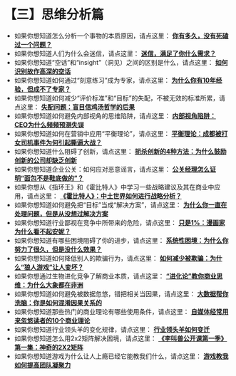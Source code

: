 # **【三】思维分析篇**

- 如果你想知道怎么分析一个事物的本质原因，请点这里：
**[你有多久，没有死磕过一个问题？](http://mp.weixin.qq.com/s?__biz=MzA5NTMxOTczOA==&mid=2650441428&idx=1&sn=d47291663910553337196b2f1eb8b7aa&scene=21#wechat_redirect)**
- 如果你想知道人们为什么会迷信，请点这里：
**[迷信，满足了你什么需求？](http://mp.weixin.qq.com/s?__biz=MzA5NTMxOTczOA==&mid=402058880&idx=1&sn=08a74fe639fd1e733c42134f1c3eae31&scene=21#wechat_redirect)**
- 如果你想知道“空话”和“insight”（洞见）之间的区别是什么，请点这里：
**[如何识别故作高深的空话](http://mp.weixin.qq.com/s?__biz=MzA5NTMxOTczOA==&mid=400915964&idx=1&sn=e92989c09bdb44937d3f6f41f36882f7&scene=21#wechat_redirect)**
- 如果你想知道如何通过“刻意练习”成为专家，请点这里：
**[为什么你有10年经验，但成不了专家？](http://mp.weixin.qq.com/s?__biz=MzA5NTMxOTczOA==&mid=208796062&idx=1&sn=a700d18b13ea165431ea66e0056efe58&scene=21#wechat_redirect)**
- 如果你想知道如何减少“评价标准”和“目标”的失配，不被无效的标准所累，请点这里：
**[失配问题：盲目信鸡汤哲学的后果](http://mp.weixin.qq.com/s?__biz=MzA5NTMxOTczOA==&mid=205604276&idx=1&sn=af16ff5e5a8d346f6257028b6cde9ad7&scene=21#wechat_redirect)**
- 如果你想知道如何避免内部视角的思维陷阱，请点这里：
**[内部视角陷阱：CEO为什么频频预测失误](http://mp.weixin.qq.com/s?__biz=MzA5NTMxOTczOA==&mid=205379779&idx=1&sn=37660d71c0c321c20c7a451b95755b9f&scene=21#wechat_redirect)**
- 如果你想知道如何在营销中应用“平衡理论”，请点这里：
**[平衡理论：成都被打女司机事件为何引起撕逼大战？](http://mp.weixin.qq.com/s?__biz=MzA5NTMxOTczOA==&mid=205146830&idx=1&sn=cb81c74ad313f822ba9997526fc5a3c0&scene=21#wechat_redirect)**
- 如果你想知道什么阻碍了创新，请点这里：
**[扼杀创新的4种方法：为什么鼓励创新的公司却缺乏创新](http://mp.weixin.qq.com/s?__biz=MzA5NTMxOTczOA==&mid=204564254&idx=1&sn=5ee644f3fa66a7c5bdcb4936076adc83&scene=21#wechat_redirect)**
- 如果你想知道企业公关：如何应对恶意谣言，请点这里：
**[公关经理怎么证明“面包不是鞋底做的”？](http://mp.weixin.qq.com/s?__biz=MzA5NTMxOTczOA==&mid=204014920&idx=1&sn=22da66cc12f24514458eb8dff774aa8e&scene=21#wechat_redirect)**
- 如果你想从《指环王》和《霍比特人》中学习一些战略建议及其在商业中应用，请点这里：
**[《霍比特人》：中土世界如何进行战略分析？](http://mp.weixin.qq.com/s?__biz=MzA5NTMxOTczOA==&mid=202747901&idx=1&sn=98549cb4cfa658c7eaabfe8bdbd0c76f&scene=21#wechat_redirect)**
- 如果你想知道如何避免把“目标”当成“解决方案”，请点这里：
**[为什么你一直在处理问题，但是从没想过解决方案](http://mp.weixin.qq.com/s?__biz=MzA5NTMxOTczOA==&mid=202407003&idx=1&sn=f51339b990c908b95eb99636313167d5&scene=21#wechat_redirect)**
- 如果你想知道行业鄙视在竞争中所带来的危险，请点这里：
**[只是1%：漫画家为什么看不起安妮？](http://mp.weixin.qq.com/s?__biz=MzA5NTMxOTczOA==&mid=201842484&idx=1&sn=6d07a66e66362ec21689bd9672349470&scene=21#wechat_redirect)**
- 如果你想知道有哪些困境阻碍了你的进步，请点这里：
**[系统性困境：为什么你努力了很久，但是没什么效果？](http://mp.weixin.qq.com/s?__biz=MzA5NTMxOTczOA==&mid=201095158&idx=1&sn=f79662062017d93aae815264677e6edd&scene=21#wechat_redirect)**
- 如果你想知道如何降低别人的欺骗行为，请点这里：
**[如何减少被欺骗：为什么“狼人游戏”让人变坏？](http://mp.weixin.qq.com/s?__biz=MzA5NTMxOTczOA==&mid=200829951&idx=1&sn=43b1f7402fa699f21425d4806895854c&scene=21#wechat_redirect)**
- 如果你想通过生物进化竞争了解商业本质，请点这里：
**[“进化论”教你商业思维：为什么大象都在非洲](http://mp.weixin.qq.com/s?__biz=MzA5NTMxOTczOA==&mid=200806574&idx=1&sn=2db9c4d30d1e9c125da70a816f2b8cda&scene=21#wechat_redirect)**
- 如果你想知道如何避免被数据忽悠，错把相关当因果，请点这里：
[**大数据帮你洗脑：你是如何混淆因果关系的**](http://mp.weixin.qq.com/s?__biz=MzA5NTMxOTczOA==&mid=200559357&idx=1&sn=3f2083cd4f58304a8cdb3f39f14217d6&scene=21#wechat_redirect)
- 如果你想知道那些热门的商业理论有哪些使用条件，请点这里：
[**自媒体经常用来忽悠读者的10个商业理论**](http://mp.weixin.qq.com/s?__biz=MzA5NTMxOTczOA==&mid=200529122&idx=1&sn=c7072eb305087342665a137f2fb98502&scene=21#wechat_redirect)
- 如果你想知道行业领头羊的变化规律，请点这里：
[**行业领头羊如何变迁**](http://mp.weixin.qq.com/s?__biz=MzA5NTMxOTczOA==&mid=200199933&idx=1&sn=c3c5d713639e286ff946dc9365a2c5c6&scene=21#wechat_redirect)
- 如果你想知道怎么用2x2矩阵解决困境，请点这里：
[**《李叫兽公开课第一季》第一集：神奇的2X2矩阵**](http://mp.weixin.qq.com/s?__biz=MzA5NTMxOTczOA==&mid=200138877&idx=1&sn=a72413fa62d6b8c26c505ec4ceab867f&scene=21#wechat_redirect)
- 如果你想知道游戏为什么让人上瘾已经它能教我们什么，请点这里：
[**游戏教我如何提高团队凝聚力**](http://mp.weixin.qq.com/s?__biz=MzA5NTMxOTczOA==&mid=200131351&idx=1&sn=81f30c0ec35f5a6ed0ab4a028fe157bc&scene=21#wechat_redirect)